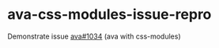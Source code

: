 # ava-css-modules-issue-repro

Demonstrate issue [ava#1034](https://github.com/avajs/ava/issues/1034) (ava with css-modules)
